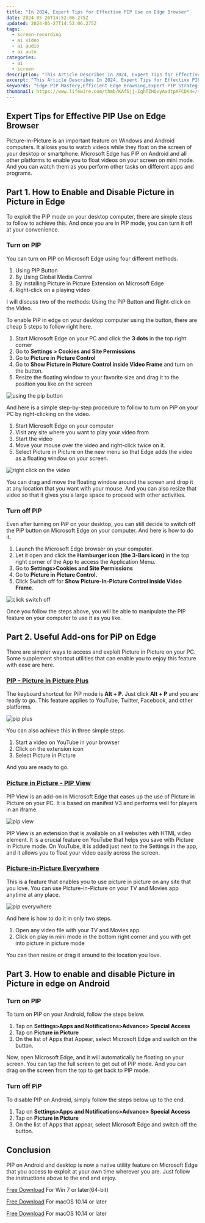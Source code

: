 ```yaml
---
title: "In 2024, Expert Tips for Effective PIP Use on Edge Browser"
date: 2024-05-26T14:52:06.275Z
updated: 2024-05-27T14:52:06.275Z
tags: 
  - screen-recording
  - ai video
  - ai audio
  - ai auto
categories: 
  - ai
  - screen
description: "This Article Describes In 2024, Expert Tips for Effective PIP Use on Edge Browser"
excerpt: "This Article Describes In 2024, Expert Tips for Effective PIP Use on Edge Browser"
keywords: "Edge PIP Mastery,Efficient Edge Browsing,Expert PIP Strategies,Optimize Edge Navigation,Smart Edge Plugin Use,Effective Edge PIP Tips,Advanced Browser PIP Techniques"
thumbnail: https://www.lifewire.com/thmb/KAfSjj-IqhTZHQvyAxdtpAFCDK4=/400x300/filters:no_upscale():max_bytes(150000):strip_icc()/mskrissy1-eb3f2530735c446d9e3d8cdf8d42e729.png
---
```


## Expert Tips for Effective PIP Use on Edge Browser

Picture-in-Picture is an important feature on Windows and Android computers. It allows you to watch videos while they float on the screen of your desktop or smartphone. Microsoft Edge has PIP on Android and all other platforms to enable you to float videos on your screen on mini mode. And you can watch them as you perform other tasks on different apps and programs.

## Part 1\. How to Enable and Disable Picture in Picture in Edge

To exploit the PIP mode on your desktop computer, there are simple steps to follow to achieve this. And once you are in PIP mode, you can turn it off at your convenience.

### Turn on PIP

You can turn on PIP on Microsoft Edge using four different methods.

1. Using PIP Button
2. By Using Global Media Control
3. By installing Picture in Picture Extension on Microsoft Edge
4. Right-click on a playing video

I will discuss two of the methods: Using the PiP Button and Right-click on the Video.

To enable PiP in edge on your desktop computer using the button, there are cheap 5 steps to follow right here.

1. Start Microsoft Edge on your PC and click the **3 dots** in the top right corner
2. Go to **Settings > Cookies and Site Permissions**
3. Go to **Picture in Picture Control**
4. Go to **Show Picture in Picture Control inside Video Frame** and turn on the button.
5. Resize the floating window to your favorite size and drag it to the position you like on the screen

![using the pip button](https://images.wondershare.com/filmora/article-images/2022/07/use-pip-on-microsoft-edge-1.jpg)

And here is a simple step-by-step procedure to follow to turn on PiP on your PC by right-clicking on the video.

1. Start Microsoft Edge on your computer
2. Visit any site where you want to play your video from
3. Start the video
4. Move your mouse over the video and right-click twice on it.
5. Select Picture in Picture on the new menu so that Edge adds the video as a floating window on your screen.

![right click on the video](https://images.wondershare.com/filmora/article-images/2022/07/use-pip-on-microsoft-edge-2.jpg)

You can drag and move the floating window around the screen and drop it at any location that you want with your mouse. And you can also resize that video so that it gives you a large space to proceed with other activities.

### Turn off PIP

Even after turning on PiP on your desktop, you can still decide to switch off the PiP button on Microsoft Edge on your computer. And here is how to do it.

1. Launch the Microsoft Edge browser on your computer.
2. Let it open and click the **Hamburger icon (the 3-Bars icon)** in the top right corner of the App to access the Application Menu.
3. Go to **Settings>Cookies and Site Permissions**
4. Go to **Picture in Picture Control.**
5. Click Switch off for **Show Picture-In-Picture Control inside Video Frame**.

![click switch off](https://images.wondershare.com/filmora/article-images/2022/07/use-pip-on-microsoft-edge-3.jpg)

Once you follow the steps above, you will be able to manipulate the PIP feature on your computer to use it as you like.

## Part 2\. Useful Add-ons for PiP on Edge

There are simpler ways to access and exploit Picture in Picture on your PC. Some supplement shortcut utilities that can enable you to enjoy this feature with ease are here.

### [PIP - Picture in Picture Plus](https://microsoftedge.microsoft.com/addons/detail/pip-picture-in-picture-/gokdpnhaggoioddclnnlpjfnkdinjjcc)

The keyboard shortcut for PiP mode is **Alt + P**. Just click **Alt + P** and you are ready to go. This feature applies to YouTube, Twitter, Facebook, and other platforms.

![pip plus](https://images.wondershare.com/filmora/article-images/2022/07/use-pip-on-microsoft-edge-4.jpg)

You can also achieve this in three simple steps.

1. Start a video on YouTube in your browser
2. Click on the extension icon
3. Select Picture in Picture

And you are ready to go.

### [Picture in Picture - PIP View](https://microsoftedge.microsoft.com/addons/detail/picture-in-picture-pip-/ebkloopllebgbjeppnncbekpfcglbcmp?hl=en-US)

PIP View is an add-on in Microsoft Edge that eases up the use of Picture in Picture on your PC. It is based on manifest V3 and performs well for players in an iframe.

![pip view](https://images.wondershare.com/filmora/article-images/2022/07/use-pip-on-microsoft-edge-5.jpg)

PIP View is an extension that is available on all websites with HTML video element. It is a crucial feature on YouTube that helps you save with Picture in Picture mode. On YouTube, it is added just next to the Settings in the app, and it allows you to float your video easily across the screen.

### [Picture-in-Picture Everywhere](https://microsoftedge.microsoft.com/addons/detail/pictureinpicture-everyw/cmnlinjalaieggoebkmamaphjghpafhn?hl=en-US)

This is a feature that enables you to use picture in picture on any site that you love. You can use Picture-in-Picture on your TV and Movies app anytime at any place.

![pip everywhere](https://images.wondershare.com/filmora/article-images/2022/07/use-pip-on-microsoft-edge-6.jpg)

And here is how to do it in only two steps.

1. Open any video file with your TV and Movies app
2. Click on play in mini mode in the bottom right corner and you with get into picture in picture mode

You can then resize or drag it around to the location you love.

## Part 3\. How to enable and disable Picture in Picture in edge on Android

### Turn on PIP

To turn on PIP on your Android, follow the steps below.

1. Tap on **Settings>Apps and Notifications>Advance> Special Access**
2. Tap on **Picture in Picture**
3. On the list of Apps that Appear, select Microsoft Edge and switch on the button.

Now, open Microsoft Edge, and it will automatically be floating on your screen. You can tap the full screen to get out of PIP mode. And you can drag on the screen from the top to get back to PIP mode.

### Turn off PiP

To disable PIP on Android, simply follow the steps below up to the end.

1. Tap on **Settings>Apps and Notifications>Advance> Special Access**
2. Tap on **Picture in Picture**
3. On the list of Apps that appear, select Microsoft Edge and switch off the button.

## Conclusion

PIP on Android and desktop is now a native utility feature on Microsoft Edge that you access to exploit at your own time wherever you are. Just follow the instructions above to the end and enjoy.

[Free Download](https://tools.techidaily.com/wondershare/filmora/download/) For Win 7 or later(64-bit)

[Free Download](https://tools.techidaily.com/wondershare/filmora/download/) For macOS 10.14 or later

[Free Download](https://tools.techidaily.com/wondershare/filmora/download/) For macOS 10.14 or later

<ins class="adsbygoogle"
     style="display:block"
     data-ad-format="autorelaxed"
     data-ad-client="ca-pub-7571918770474297"
     data-ad-slot="1223367746"></ins>

<ins class="adsbygoogle"
     style="display:block"
     data-ad-format="autorelaxed"
     data-ad-client="ca-pub-7571918770474297"
     data-ad-slot="1223367746"></ins>



<ins class="adsbygoogle"
     style="display:block"
     data-ad-client="ca-pub-7571918770474297"
     data-ad-slot="8358498916"
     data-ad-format="auto"
     data-full-width-responsive="true"></ins>




